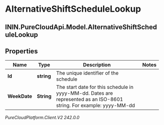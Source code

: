 # AlternativeShiftScheduleLookup

## ININ.PureCloudApi.Model.AlternativeShiftScheduleLookup

## Properties

|Name | Type | Description | Notes|
|------------ | ------------- | ------------- | -------------|
| **Id** | **string** | The unique identifier of the schedule | |
| **WeekDate** | **String** | The start date for this schedule in yyyy-MM-dd. Dates are represented as an ISO-8601 string. For example: yyyy-MM-dd | |



_PureCloudPlatform.Client.V2 242.0.0_
